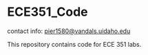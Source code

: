 # ECE351_Code


contact info:  pier1580@vandals.uidaho.edu

This repository contains code for ECE 351 labs.
